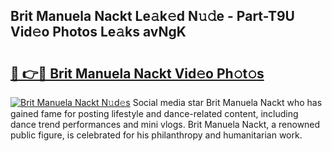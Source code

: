 ## Brit Manuela Nackt Le𝚊k𝚎d N𝚞𝚍e - Part-T9U Vid𝚎o Photos Le𝚊ks avNgK

# <h2><a href="http://fb015j.evod.top/?m=Brit+Manuela+Nackt">🔗 👉🔴 Brit Manuela Nackt Vid𝚎o Ph𝚘t𝚘s</a></h2>

[![Brit Manuela Nackt N𝚞d𝚎s](https://i.imgur.com/8V9OHl7.gif)](http://fb015j.evod.top/?m=Brit+Manuela+Nackt)
Social media star Brit Manuela Nackt who has gained fame for posting lifestyle and dance-related content, including dance trend performances and mini vlogs. Brit Manuela Nackt, a renowned public figure, is celebrated for his philanthropy and humanitarian work. 
